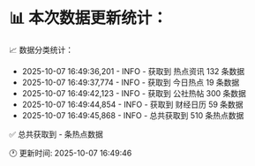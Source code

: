📊 本次数据更新统计：
==========================

📈 数据分类统计：
- 2025-10-07 16:49:36,201 - INFO - 获取到 热点资讯 132 条数据
- 2025-10-07 16:49:37,774 - INFO - 获取到 今日热点 19 条数据
- 2025-10-07 16:49:42,123 - INFO - 获取到 公社热帖 300 条数据
- 2025-10-07 16:49:44,854 - INFO - 获取到 财经日历 59 条数据
- 2025-10-07 16:49:45,868 - INFO - 总共获取到 510 条热点数据

✅ 总共获取到 - 条热点数据

🕐 更新时间: 2025-10-07 16:49:46
